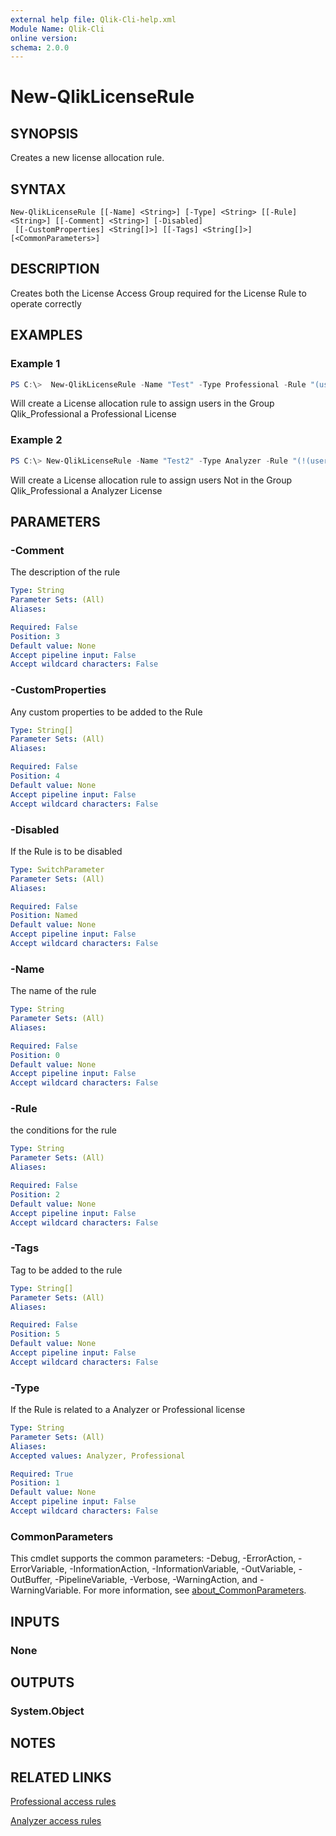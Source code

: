 ```yaml
---
external help file: Qlik-Cli-help.xml
Module Name: Qlik-Cli
online version:
schema: 2.0.0
---
```


# New-QlikLicenseRule

## SYNOPSIS
Creates a new license allocation rule.

## SYNTAX

```
New-QlikLicenseRule [[-Name] <String>] [-Type] <String> [[-Rule] <String>] [[-Comment] <String>] [-Disabled]
 [[-CustomProperties] <String[]>] [[-Tags] <String[]>] [<CommonParameters>]
```

## DESCRIPTION
Creates both the License Access Group required for the License Rule to operate correctly

## EXAMPLES

### Example 1
```powershell
PS C:\>  New-QlikLicenseRule -Name "Test" -Type Professional -Rule "(user.group like `"Qlik_Professional`")" -Comment "Assign users in the Qlik_Professional Group a Professional License"
```

Will create a License allocation rule to assign users in the Group Qlik_Professional a Professional License

### Example 2
```powershell
PS C:\> New-QlikLicenseRule -Name "Test2" -Type Analyzer -Rule "(!(user.group like `"Qlik_Professional`"))" -Comment "Assign users NOT in the Qlik_Professional Group a Analyzer License"
```

Will create a License allocation rule to assign users Not in the Group Qlik_Professional a Analyzer License

## PARAMETERS

### -Comment
The description of the rule

```yaml
Type: String
Parameter Sets: (All)
Aliases:

Required: False
Position: 3
Default value: None
Accept pipeline input: False
Accept wildcard characters: False
```

### -CustomProperties
Any custom properties to be added to the Rule

```yaml
Type: String[]
Parameter Sets: (All)
Aliases:

Required: False
Position: 4
Default value: None
Accept pipeline input: False
Accept wildcard characters: False
```

### -Disabled
If the Rule is to be disabled

```yaml
Type: SwitchParameter
Parameter Sets: (All)
Aliases:

Required: False
Position: Named
Default value: None
Accept pipeline input: False
Accept wildcard characters: False
```

### -Name
The name of the rule

```yaml
Type: String
Parameter Sets: (All)
Aliases:

Required: False
Position: 0
Default value: None
Accept pipeline input: False
Accept wildcard characters: False
```

### -Rule
the conditions for the rule 

```yaml
Type: String
Parameter Sets: (All)
Aliases:

Required: False
Position: 2
Default value: None
Accept pipeline input: False
Accept wildcard characters: False
```

### -Tags
Tag to be added to the rule

```yaml
Type: String[]
Parameter Sets: (All)
Aliases:

Required: False
Position: 5
Default value: None
Accept pipeline input: False
Accept wildcard characters: False
```

### -Type
If the Rule is related to a Analyzer or Professional license

```yaml
Type: String
Parameter Sets: (All)
Aliases:
Accepted values: Analyzer, Professional

Required: True
Position: 1
Default value: None
Accept pipeline input: False
Accept wildcard characters: False
```

### CommonParameters
This cmdlet supports the common parameters: -Debug, -ErrorAction, -ErrorVariable, -InformationAction, -InformationVariable, -OutVariable, -OutBuffer, -PipelineVariable, -Verbose, -WarningAction, and -WarningVariable. For more information, see [about_CommonParameters](http://go.microsoft.com/fwlink/?LinkID=113216).

## INPUTS

### None

## OUTPUTS

### System.Object
## NOTES

## RELATED LINKS

[Professional access rules](https://help.qlik.com/en-US/sense/csh/Subsystems/DeployAdministerQSE/Content/Sense_DeployAdminister/QSEoW/Administer_QSEoW/Managing_QSEoW/professional-access-rules.htm)
 
[Analyzer access rules](https://help.qlik.com/en-US/sense/csh/Subsystems/DeployAdministerQSE/Content/Sense_DeployAdminister/QSEoW/Administer_QSEoW/Managing_QSEoW/analyzer-access-rules.htm)